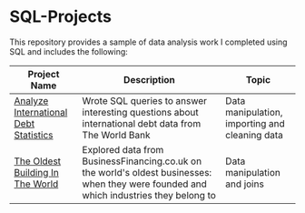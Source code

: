 # SQL-Projects

This repository provides a sample of data analysis work I completed using SQL and includes the following:

| Project Name                                                                                              | Description                                                                                                    | Topic                                             |
|----------------------------------------------------------------------------------------------------------|----------------------------------------------------------------------------------------------------------------|---------------------------------------------------|
| [Analyze International Debt Statistics](https://github.com/yosbenj/SQL-Projects/tree/main/Analyze_International_Debt_Statistics) | Wrote SQL queries to answer interesting questions about international debt data from The World Bank          | Data manipulation, importing and cleaning data   |
| [The Oldest Building In The World](https://github.com/yosbenj/SQL-Projects/tree/main/Oldest_Business_In_The_World)         | Explored data from BusinessFinancing.co.uk on the world's oldest businesses: when they were founded and which industries they belong to | Data manipulation and joins                     |

